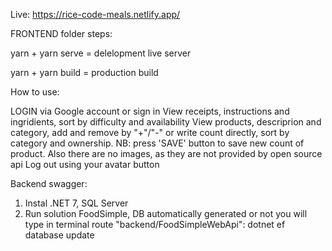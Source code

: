 Live: https://rice-code-meals.netlify.app/

FRONTEND folder steps:

yarn + yarn serve = delelopment live server

yarn + yarn build = production build

How to use:

LOGIN via Google account or sign in
View receipts, instructions and ingridients, sort by difficulty and availability
View products, descriprion and category, add and remove by "+"/"-" or write count directly, sort by category and ownership. NB: press 'SAVE' button to save new count of product. Also there are no images, as they are not provided by open source api
Log out using your avatar button

Backend swagger:

1. Instal .NET 7, SQL Server
2. Run solution FoodSimple, DB automatically generated or not you will type in terminal route "backend/FoodSimpleWebApi": dotnet ef database update
